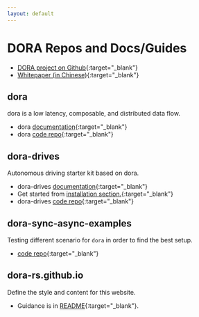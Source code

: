 ```yaml
---
layout: default
---
```


# DORA Repos and Docs/Guides
* [DORA project on Github](https://github.com/dora-rs){:target="_blank"}
* [Whitepaper (in Chinese)](https://www.carsmos.ai/whitepaper2022/CARSMOS-whitepaper-2022-12.pdf){:target="_blank"}

## dora

dora is a low latency, composable, and distributed data flow.
* dora [documentation](https://dora-rs.github.io/dora/){:target="_blank"}
* dora [code repo](https://github.com/dora-rs/dora){:target="_blank"}

## dora-drives

Autonomous driving starter kit based on dora.
* dora-drives [documentation](https://dora-rs.github.io/dora-drives){:target="_blank"}
* Get started from [installation section.](https://dora-rs.github.io/dora-drives/installation.html){:target="_blank"}
* dora-drives [code repo](https://github.com/dora-rs/dora-drives){:target="_blank"}

## dora-sync-async-examples

Testing different scenario for `dora` in order to find the best setup.
* [code repo](https://github.com/dora-rs/dora-sync-async-examples){:target="_blank"}

## dora-rs.github.io

Define the style and content for this website. 
* Guidance is in [README](README.md){:target="_blank"}.
